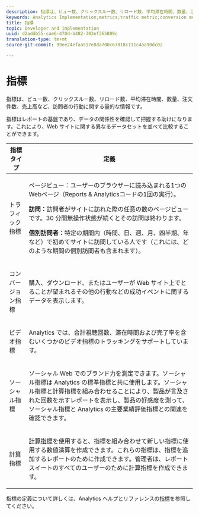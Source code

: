 ```yaml
---
description: 指標は、ビュー数、クリックスルー数、リロード数、平均滞在時間、数量、注文件数、売上高など、訪問者の行動に関する量的な情報です。
keywords: Analytics Implementation;metrics;traffic metric;conversion metric;video metric;social metric;calculated metric;page view;visit;unique visitor
title: 指標
topic: Developer and implementation
uuid: d2addb55-cae6-470d-b482-303ef365809c
translation-type: tm+mt
source-git-commit: 99ee24efaa517e8da700c67818c111c4aa90dc02

---
```



# 指標

指標は、ビュー数、クリックスルー数、リロード数、平均滞在時間、数量、注文件数、売上高など、訪問者の行動に関する量的な情報です。

指標はレポートの基盤であり、データの関係性を確認して把握する助けになります。これにより、Web サイトに関する異なるデータセットを並べて比較することができます。

<table id="table_2FA18126829241DE897CFCE9BAE9F4AD"> 
 <thead> 
  <tr> 
   <th colname="col1" class="entry"> 指標タイプ </th> 
   <th colname="col2" class="entry"> 定義 </th> 
  </tr> 
 </thead>
 <tbody> 
  <tr> 
   <td colname="col1"> <p>トラフィック指標 </p> </td> 
   <td colname="col2"> <p> <b></b> ページビュー：ユーザーのブラウザーに読み込まれる1つのWebページ（Reports &amp; Analyticsコードの1回の実行）。 </p> <p> <b>訪問：</b>訪問者がサイトに訪れた際の任意の数のページビューです。30 分間無操作状態が続くとその訪問は終わります。 </p> <p> <b>個別訪問者：</b>特定の期間内（時間、日、週、月、四半期、年など）で初めてサイトに訪問している人です（これには、どのような期間の個別訪問者も含まれます）。 </p> </td> 
  </tr> 
  <tr> 
   <td colname="col1"> <p>コンバージョン指標 </p> </td> 
   <td colname="col2"> <p> 購入、ダウンロード、またはユーザーが Web サイト上でとることが望まれるその他の行動などの成功イベントに関するデータを表示します。 </p> </td> 
  </tr> 
  <tr> 
   <td colname="col1"> <p>ビデオ指標 </p> </td> 
   <td colname="col2"> <p>Analytics では、合計視聴回数、滞在時間および完了率を含むいくつかのビデオ指標のトラッキングをサポートしています。 </p> </td> 
  </tr> 
  <tr> 
   <td colname="col1"> <p>ソーシャル指標 </p> </td> 
   <td colname="col2"> <p> ソーシャル Web でのブランド力を測定できます。ソーシャル指標は Analytics の標準指標と共に使用します。ソーシャル指標と計算指標を組み合わせることにより、製品が言及された回数を示すレポートを表示し、製品の好感度を測って、ソーシャル指標と Analytics の主要業績評価指標との関連を確認できます。 </p> </td> 
  </tr> 
  <tr> 
   <td colname="col1"> <p>計算指標 </p> </td> 
   <td colname="col2"> <p><a href="https://marketing.adobe.com/resources/help/en_US/reference/calculated_metric.html">計算指標</a>を使用すると、指標を組み合わせて新しい指標に使用する数値演算を作成できます。これらの指標は、指標を追加するレポートのために作成できます。管理者は、レポートスイートのすべてのユーザーのために計算指標を作成できます。 </p> </td> 
  </tr> 
 </tbody> 
</table>

指標の定義について詳しくは、Analytics ヘルプとリファレンスの[指標](https://marketing.adobe.com/resources/help/en_US/reference/metrics.html)を参照してください。
